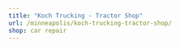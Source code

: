 ```yaml
---
title: "Koch Trucking - Tractor Shop"
url: /minneapolis/koch-trucking-tractor-shop/
shop: car repair
---
```

